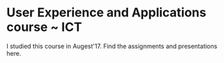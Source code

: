 # User Experience and Applications course ~ ICT
I studied this course in Augest'17. Find the assignments and presentations here.
